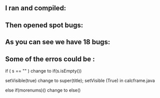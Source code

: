 ## I ran and compiled:


## Then opened spot bugs:



## As you can see we have 18 bugs:


  
  
  
## Some of the erros could be :

  if ( s == "" ) change to if(s.isEmpty())

  setVisible(true) change to  super(title); setVisible (True) in calcframe.java

  else if(morenums)()  change to else()